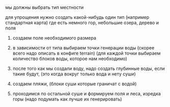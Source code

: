 мы должны выбрать тип местности

для упрощения нужно создать какой-нибудь один тип
(например стандартная карта)
где есть немного гор, небольшие озера, дерево и поля

1. создаем поле необходимого размера

2. в зависимости от типа выбираем точки генерации воды
   (скорее всего надо описать в конфиге terrain)
   (для каждой точки выбираем количество блоков воды, которое нам необходимо)

3. после того как мы создали воду, надо создать глубинные воды,
   если такие будут, (это когда вокруг только вода и нету суши)

4. создаем пляжи, (блоки суши которые граничат с водой)

5. проходимся по остальной суше и формируем поля и леса, изредка горы
   (надо подумать как лучше их генерировать)
